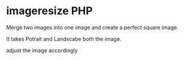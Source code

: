 # imageresize PHP

Merge two images into one image and create a perfect square image.

It takes Potrait and Landscabe both the image.

adjust the image accordingly
